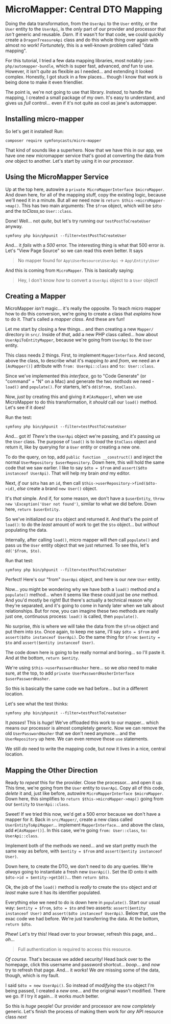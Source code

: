 # MicroMapper: Central DTO Mapping

Doing the data transformation, from the `UserApi` to the `User` entity, or the `User`
entity to the `UserApi`, is the *only* part of our provider and processor that
*isn't* generic and reusable. *Darn*. If it wasn't for that code, we could quickly
create a `DragonTreasureApi` class and do this whole thing over again with almost
no work! *Fortunately*, this is a well-known problem called "data mapping".

For this tutorial, I tried a few data mapping libraries, most notably
`jane-php/automapper-bundle`, which is super fast, advanced, *and* fun to use.
However, it isn't *quite* as flexible as I needed... and extending it looked complex.
Honestly, I got stuck in a few places... though I know that work *is* being done
to make it even friendlier.

The point is, we're not going to use that library. *Instead*, to handle the mapping,
I created a small package of my own. It's easy to understand, and gives us *full*
control... even if it's not quite as cool as jane's automapper.

## Installing micro-mapper

So let's get it installed! Run:

```terminal
composer require symfonycasts/micro-mapper
```

That kind of sounds like a superhero. Now that we have this in our app, we have
one new micromapper service that's good at converting the data from *one* object
to another. Let's start by using it in our *processor*.

## Using the MicroMapper Service

Up at the top here, autowire a `private MicroMapperInterface $microMapper`. And
down here, for all of the mapping stuff, copy the existing logic, because we'll
need it in a minute. But all *we* need now is `return $this->microMapper->map()`.
This has two main arguments: The `$from` object, which will be `$dto` and the
*toClass*,so `User::class`.

Done! Well... not *quite*, but let's try running our `testPostToCreateUser` anyway.

```terminal-silent
symfony php bin/phpunit --filter=testPostToCreateUser
```

And... it *fails* with a *500* error. The interesting thing is what that 500 error
*is*. Let's "View Page Source" so we can read this even better. It says

> No mapper found for `App\UserResource\UserApi` -> `App\Entity\User`

And this is coming from `MicroMapper`. This is basically saying:

> Hey, I don't know *how* to convert a `UserApi` object to a `User` object!

## Creating a Mapper

MicroMapper *isn't* magic... it's really the opposite. To teach micro mapper how
to do this conversion, we're going to create a class that *explains* how to do it.
That's called a *mapper class*. And these are fun!

Let me start by closing a few things... and then creating a new `Mapper/` directory
in `src/`. Inside of *that*, add a new PHP class called... how about
`UserApiToEntityMapper`, because we're going from `UserApi` to the `User` entity.

This class needs 2 things. First, to implement `MapperInterface`. And second, above
the class, to describe what it's mapping *to* and *from*, we need an `#[AsMapper()]`
attribute with `from: UserApi::class` and `to: User::class`.

Since we've implemented this *interface*, go to "Code Generate" (or "command" + "N"
on a Mac) and generate the two *methods* we need - `load()` and `populate()`. For
starters, let's `dd($from, $toClass)`.

Now, *just* by creating this and giving it `#[AsMapper]`, when we use MicroMapper
to do this transformation, it *should* call our `load()` method. Let's see if it
does!

Run the test:

```terminal-silent
symfony php bin/phpunit --filter=testPostToCreateUser
```

And... got it! *There's* the `UserApi` object we're passing, and *it's* passing
*us* the `User` class. The purpose of `load()` is to *load* the `$toClass` object
and return it, like by querying for a `User` entity or creating a new one.

To do the query, on top, add `public function __construct()` and inject the normal
`UserRepository $userRepository`. Down here, this will hold the same code that we
saw earlier. I like to say `$dto = $from` and `assert($dto instanceof UserApi)`.
That will help my brain *and* my editor.

Next, *if* our `$dto` has an `id`, then call `$this->userRepository->find($dto->id)`,
*else* create a brand `new User()` object.

It's *that* simple. And if, for some reason, we don't have a `$userEntity`,
`throw new \Exception('User not found')`, similar to what we did before. Down here,
`return $userEntity`.

So we've initialized our `$to` object and returned it. And that's the point of
`load()`: to do the *least* amount of work to get the `$to` object... but *without*
populating the data.

Internally, after calling `load()`, micro mapper will *then* call `populate()`
and pass us the `User` entity object that we just returned. To see this, let's
`dd('$from, $to)`.

Run that test:

```terminal-silent
symfony php bin/phpunit --filter=testPostToCreateUser
```

Perfect! Here's our "from" `UserApi` object, and here is our *new* `User` entity.


Now... you might be wondering why we have both a `load()` method *and* a `populate()`
method... when it seems like these could just be *one* method. And you'd mostly
be right! But there's actually a technical reason why they're separated, and it's
going to come in handy later when we talk about relationships. But for now, you can
imagine these two methods are really just one, continuous process: `load()` is
called, then `populate()`.

No surprise, *this* is where we will take the data from the `$from` object and
put them into `$to`. Once again, to keep me sane, I'll say `$dto = $from` and
`assert($dto instanceof UserApi)`. Do the same thing for `$from`:
`$entity = $to` and `assert($entity instanceof User)`.

The code down here is going to be really normal and boring... so I'll paste it.
And at the bottom, `return $entity`.

We're using `$this->userPasswordHasher` here... so we *also* need to make sure, at
the top, to add `private UserPasswordHasherInterface $userPasswordHasher`.

So this is basically the same code we had before... but in a different location.

Let's see what the test thinks:

```terminal-silent
symfony php bin/phpunit --filter=testPostToCreateUser
```

It *passes*! This is *huge*! We've offloaded this work to our mapper... which
means our processor is almost completely generic. Now we can remove the old
`UserPasswordHasher` that we don't need anymore... and the `UserRepository` up here.
We can even remove those `use` statements.

We still *do* need to write the mapping code, but now it lives in a nice, central
location.

## Mapping the Other Direction

Ready to *repeat* this for the provider. Close the processor... and open it up.
This time, we're going from the `User` entity to `UserApi`. Copy all of this code,
*delete* it and, just like before, autowire `MicroMapperInterface $microMapper`.
Down here, this simplifies to `return $this->microMapper->map()` going from our
`$entity` to `UserApi::class`.

Sweet! If we tried this now, we'd get a 500 error because we don't have a mapper
for it. Back in `src/Mapper/`, create a new class called `UserEntityToApiMapper`...
implement `MapperInterface`... and above the class, add `#[AsMapper()]`. In this
case, we're going `from: User::class`, `to: UserApi::class`.

Implement both of the methods we need... and we start pretty much the same way as
before, with `$entity = $from` and `assert($entity instanceof User)`.

Down here, to create the DTO, we don't need to do any queries. We're *always*
going to instantiate a fresh new `UserApi()`. Set the ID onto it with
`$dto->id = $entity->getId()`... then `return $dto`.

Ok, the job of the `load()` method is *really* to create the `$to` object and
*at least* make sure it has its identifier populated.

Everything else we need to do is down here in `populate()`. Start our usual way:
`$entity = $from`, `$dto = $to` and two asserts: `assert($entity instanceof User)`
and `assert($dto instanceof UserApi)`. Below that, use the exac code we had before.
We're just transferring the data. At the bottom, `return $dto`.

Phew! Let's try this! Head over to your browser, refresh this page, and... *oh*...

> Full authentication is required to access this resource.

*Of course*. That's because we added security! Head back over to the homepage,
click this username and password shortcut... *boop*... and *now* try to refresh
that page. And... it *works*! We *are* missing some of the data, though, which is
my fault.

I said `$dto = new UserApi()`. So instead of *modifying* the `$to` object I'm being
passed, I created a *new* one... and the original wasn't modified. There we go. If
I try it again... it works *much* better.

So this is *huge* people! Our provider and processor are now *completely* generic.
Let's finish the process of making them work for *any* API resource class *next*
